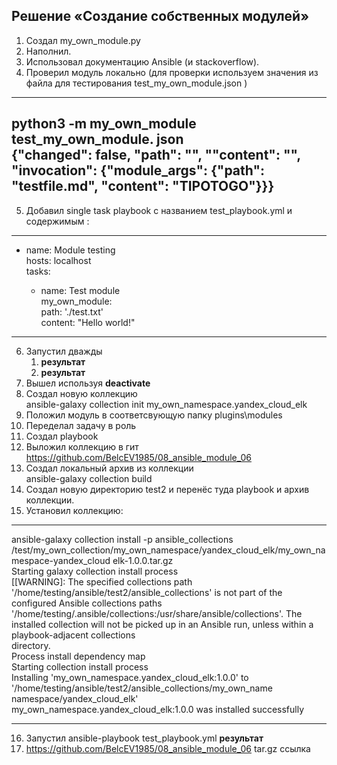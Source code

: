 ## Решение «Создание собственных модулей»

1. Создал my_own_module.py
2. Наполнил.
3. Использовал документацию Ansible (и stackoverflow).
4. Проверил модуль локально (для проверки используем значения из файла для тестирования test_my_own_module.json )  
---
python3 -m my_own_module test_my_own_module. json  
{"changed": false, "path": "", ""content": "", "invocation": {"module_args": {"path": "testfile.md", "content": "TIPOTOGO"}}}
---
5. Добавил single task playbook c названием test_playbook.yml и содержимым :  
---
- name: Module testing  
  hosts: localhost  
  tasks:  

  - name: Test module  
    my_own_module:  
      path: './test.txt'  
      content: "Hello world!"  
---
6. Запустил дважды  
	1. **результат**
	2. **результат**
7. Вышел используя **deactivate**
8. Создал новую коллекцию   
	ansible-galaxy collection init my_own_namespace.yandex_cloud_elk  
9. Положил модуль в соответсвующую папку plugins\modules
10. Переделал задачу в роль
11. Создал playbook
12. Выложил коллекцию в гит   
	https://github.com/BelcEV1985/08_ansible_module_06
13. Создал локальный архив из коллекции   
	ansible-galaxy collection build
14. Создал новую директорию test2 и перенёс туда playbook и архив коллекции.
15. Установил коллекцию:  
---------------------

ansible-galaxy collection install -p ansible_collections /test/my_own_collection/my_own_namespace/yandex_cloud_elk/my_own_namespace-yandex_cloud elk-1.0.0.tar.gz  
Starting galaxy collection install process  
[[WARNING]: The specified collections path '/home/testing/ansible/test2/ansible_collections' is not part of the  
configured Ansible collections paths '/home/testing/.ansible/collections:/usr/share/ansible/collections'. The  
installed collection will not be picked up in an Ansible run, unless within a playbook-adjacent collections  
directory.  
Process install dependency map  
Starting collection install process  
Installing 'my_own_namespace.yandex_cloud_elk:1.0.0' to '/home/testing/ansible/test2/ansible_collections/my_own_name  
namespace/yandex_cloud_elk'  
my_own_namespace.yandex_cloud_elk:1.0.0 was installed successfully  

---------------------
16. Запустил ansible-playbook test_playbook.yml
	**результат**
17. https://github.com/BelcEV1985/08_ansible_module_06
	tar.gz ссылка
